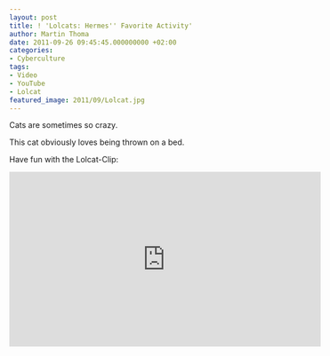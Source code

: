 ```yaml
---
layout: post
title: ! 'Lolcats: Hermes'' Favorite Activity'
author: Martin Thoma
date: 2011-09-26 09:45:45.000000000 +02:00
categories:
- Cyberculture
tags:
- Video
- YouTube
- Lolcat
featured_image: 2011/09/Lolcat.jpg
---
```

Cats are sometimes so crazy.

This cat obviously loves being thrown on a bed.

Have fun with the Lolcat-Clip:

<iframe width="560" height="315" src="http://www.youtube.com/embed/kYSoy71ib7A?rel=0" frameborder="0" allowfullscreen></iframe>
